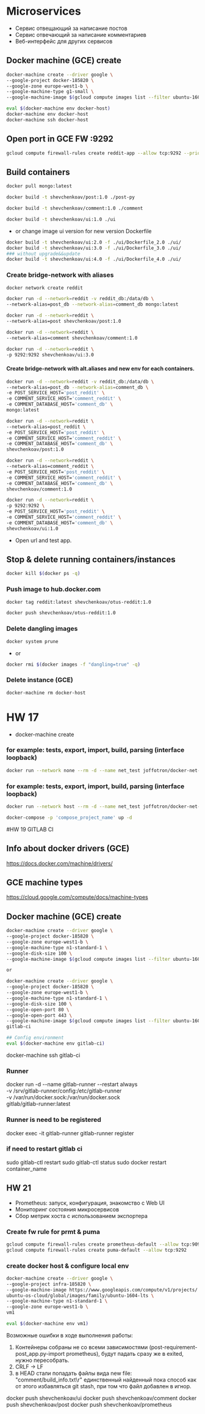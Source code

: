 # Microservices
- Сервис отвещающий за написание постов
- Cервис отвечающий за написание комментариев
- Веб-интерфейс для других сервисов

## Docker machine (GCE) create
```bash
docker-machine create --driver google \
--google-project docker-185820 \
--google-zone europe-west1-b \
--google-machine-type g1-small \
--google-machine-image $(gcloud compute images list --filter ubuntu-1604-lts --uri) docker-host
```

```bash
eval $(docker-machine env docker-host)
docker-machine env docker-host
docker-machine ssh docker-host
```
## Open port in GCE FW :9292
```bash
gcloud compute firewall-rules create reddit-app --allow tcp:9292 --priority=65534 --target-tags=docker-machine --description="Allow TCP connections" --direction=INGRESS
```

## Build containers

```bash
docker pull mongo:latest

docker build -t shevchenkoav/post:1.0 ./post-py

docker build -t shevchenkoav/comment:1.0 ./comment

docker build -t shevchenkoav/ui:1.0 ./ui
```

- or change image ui version for new version Dockerfile

```bash
docker build -t shevchenkoav/ui:2.0 -f ./ui/Dockerfile_2.0 ./ui/
docker build -t shevchenkoav/ui:3.0 -f ./ui/Dockerfile_3.0 ./ui/
### without upgrade&&update
docker build -t shevchenkoav/ui:4.0 -f ./ui/Dockerfile_4.0 ./ui/
```

### Create bridge-network with aliases

```bash
docker network create reddit

docker run -d --network=reddit -v reddit_db:/data/db \
--network-alias=post_db --network-alias=comment_db mongo:latest

docker run -d --network=reddit \
--network-alias=post shevchenkoav/post:1.0

docker run -d --network=reddit \
--network-alias=comment shevchenkoav/comment:1.0

docker run -d --network=reddit \
-p 9292:9292 shevchenkoav/ui:3.0
```

#### Create bridge-network with alt.aliases and new env for each containers.

```bash
docker run -d --network=reddit -v reddit_db:/data/db \
--network-alias=post_db --network-alias=comment_db \
-e POST_SERVICE_HOST='post_reddit' \
-e COMMENT_SERVICE_HOST='comment_reddit' \
-e COMMENT_DATABASE_HOST='comment_db' \
mongo:latest

docker run -d --network=reddit \
--network-alias=post_reddit \
-e POST_SERVICE_HOST='post_reddit' \
-e COMMENT_SERVICE_HOST='comment_reddit' \
-e COMMENT_DATABASE_HOST='comment_db' \
shevchenkoav/post:1.0

docker run -d --network=reddit \
--network-alias=comment_reddit \
-e POST_SERVICE_HOST='post_reddit' \
-e COMMENT_SERVICE_HOST='comment_reddit' \
-e COMMENT_DATABASE_HOST='comment_db' \
shevchenkoav/comment:1.0

docker run -d --network=reddit \
-p 9292:9292 \
-e POST_SERVICE_HOST='post_reddit' \
-e COMMENT_SERVICE_HOST='comment_reddit' \
-e COMMENT_DATABASE_HOST='comment_db' \
shevchenkoav/ui:1.0
```

- Open url and test app.

## Stop & delete running containers/instances

```bash
docker kill $(docker ps -q)
```

### Push image to hub.docker.com
```bash
docker tag reddit:latest shevchenkoav/otus-reddit:1.0
```
```bash
docker push shevchenkoav/otus-reddit:1.0
```
### Delete dangling images
```bash
docker system prune
```
- or
```bash
docker rmi $(docker images -f "dangling=true" -q)
```
### Delete instance (GCE)
```bash
docker-machine rm docker-host
```
# HW 17

- docker-machine create

### for example: tests, export, import, build, parsing (interface loopback)
```bash
docker run --network none --rm -d --name net_test joffotron/docker-net-tools -c "sleep 100"
```
### for example: tests, export, import, build, parsing (interface loopback)

```bash
docker run --network host --rm -d --name net_test joffotron/docker-net-tools -c "sleep 100"
```

```bash
docker-compose -p 'compose_project_name' up -d
```

#HW 19 GITLAB CI

## Info about docker drivers (GCE)
https://docs.docker.com/machine/drivers/

## GCE machine types
https://cloud.google.com/compute/docs/machine-types

## Docker machine (GCE) create
```bash
docker-machine create --driver google \
--google-project docker-185820 \
--google-zone europe-west1-b \
--google-machine-type n1-standard-1 \
--google-disk-size 100 \
--google-machine-image $(gcloud compute images list --filter ubuntu-1604-lts --uri) gitlab-ci

or

docker-machine create --driver google \
--google-project docker-185820 \
--google-zone europe-west1-b \
--google-machine-type n1-standard-1 \
--google-disk-size 100 \
--google-open-port 80 \
--google-open-port 443 \
--google-machine-image $(gcloud compute images list --filter ubuntu-1604-lts --uri) \
gitlab-ci
```

```bash
## Config environment
eval $(docker-machine env gitlab-ci)
```

docker-machine ssh gitlab-ci

### Runner
docker run -d --name gitlab-runner --restart always \
   -v /srv/gitlab-runner/config:/etc/gitlab-runner \
   -v /var/run/docker.sock:/var/run/docker.sock \
   gitlab/gitlab-runner:latest

### Runner is need to be registered
docker exec -it gitlab-runner gitlab-runner register

### if need to restart gitlab ci
sudo gitlab-ctl restart
sudo gitlab-ctl status
sudo docker restart container_name

## HW 21
- Prometheus: запуск, конфигурация, знакомство с Web UI
- Мониторинг состояния микросервисов
- Сбор метрик хоста с использованием экспортера

### Create fw rule for prmt & puma
```bash
gcloud compute firewall-rules create prometheus-default --allow tcp:9090
gcloud compute firewall-rules create puma-default --allow tcp:9292
```

### create docker host & configure local env
```bash
docker-machine create --driver google \
--google-project infra-185820 \
--google-machine-image https://www.googleapis.com/compute/v1/projects/
ubuntu-os-cloud/global/images/family/ubuntu-1604-lts \
--google-machine-type n1-standard-1 \
--google-zone europe-west1-b \
vm1
```
```bash
eval $(docker-machine env vm1)
```

Возможные ошибки в ходе выполнения работы:
1. Контейнеры собраны не со всеми зависимостями (post-requirement-post_app.py-import prometheus), будут падать сразу же в exited, нужно пересобрать.
2. CRLF -> LF
3. в HEAD стали попадать файлы вида new file: "comment/build_info.txt\r" единственный найденный пока способ как от этого избавляться git stash, при том что файл добавлен в игнор.


docker push shevchenkoav/ui
docker push shevchenkoav/comment
docker push shevchenkoav/post
docker push shevchenkoav/prometheus

